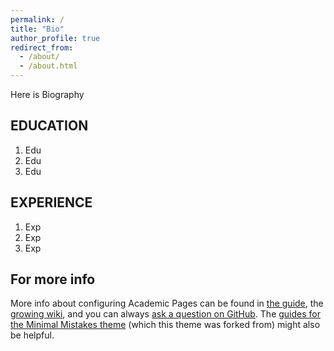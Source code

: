 ```yaml
---
permalink: /
title: "Bio"
author_profile: true
redirect_from: 
  - /about/
  - /about.html
---
```


Here is Biography

EDUCATION
------
1. Edu
2. Edu
3. Edu

EXPERIENCE
------
1. Exp
2. Exp
3. Exp


For more info
------
More info about configuring Academic Pages can be found in [the guide](https://academicpages.github.io/markdown/), the [growing wiki](https://github.com/academicpages/academicpages.github.io/wiki), and you can always [ask a question on GitHub](https://github.com/academicpages/academicpages.github.io/discussions). The [guides for the Minimal Mistakes theme](https://mmistakes.github.io/minimal-mistakes/docs/configuration/) (which this theme was forked from) might also be helpful.
